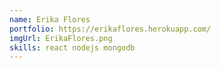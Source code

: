 ```yaml
---
name: Erika Flores
portfolio: https://erikaflores.herokuapp.com/
imgUrl: ErikaFlores.png
skills: react nodejs mongodb 
---
```

